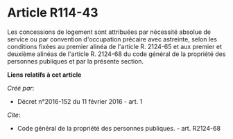 # Article R114-43

Les concessions de logement sont attribuées par nécessité absolue de service ou par convention d'occupation précaire avec
astreinte, selon les conditions fixées au premier alinéa de l'article R. 2124-65 et aux premier et deuxième alinéas de
l'article R. 2124-68 du code général de la propriété des personnes publiques et par la présente section.

**Liens relatifs à cet article**

_Créé par_:

  - Décret n°2016-152 du 11 février 2016 - art. 1

_Cite_:

  - Code général de la propriété des personnes publiques. - art. R2124-68
